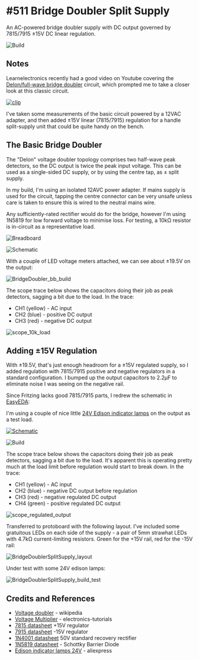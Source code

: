 # #511 Bridge Doubler Split Supply

An AC-powered bridge doubler supply with DC output governed by 7815/7915 ±15V DC linear regulation.

![Build](./assets/BridgeDoublerSplitSupply_build.jpg?raw=true)

## Notes

Learnelectronics recently had a good video on Youtube covering the [Delon/full-wave bridge doubler](https://en.wikipedia.org/wiki/Voltage_doubler) circuit,
which prompted me to take a closer look at this classic circuit.

[![clip](https://img.youtube.com/vi/Rmq4OKhKX-4/0.jpg)](https://www.youtube.com/watch?v=Rmq4OKhKX-4)

I've taken some measurements of the basic circuit powered by a 12VAC adapter,
and then added ±15V linear (7815/7915) regulation for a handle split-supply unit that could be quite handy on the bench.

## The Basic Bridge Doubler

The "Delon" voltage doubler topology comprises two half-wave peak detectors, so the DC output is twice the peak input voltage.
This can be used as a single-sided DC supply, or by using the centre tap, as ± split supply.

In my build, I'm using an isolated 12AVC power adapter. If mains supply is used for the circuit, tapping the centre connector
can be very unsafe unless care is taken to ensure this is wired to the neutral mains wire.

Any sufficiently-rated rectifier would do for the bridge, however I'm using 1N5819 for low forward voltage to minimise loss.
For testing, a 10kΩ resistor is in-circuit as a representative load.

![Breadboard](./assets/BridgeDoubler_bb.jpg?raw=true)

![Schematic](./assets/BridgeDoubler_schematic.jpg?raw=true)

With a couple of LED voltage meters attached, we can see about ±19.5V on the output:

![BridgeDoubler_bb_build](./assets/BridgeDoubler_bb_build.jpg?raw=true)

The scope trace below shows the capacitors doing their job as peak detectors, sagging a bit due to the load.
In the trace:

* CH1 (yellow) - AC input
* CH2 (blue) - positive DC output
* CH3 (red) - negative DC output

![scope_10k_load](./assets/scope_10k_load.gif?raw=true)

## Adding ±15V Regulation

With ±19.5V, that's just enough headroom for a ±15V regulated supply, so I added regulation with
7815/7915 positive and negative regulators in a standard configuration.
I bumped up the output capacitors to 2.2µF to eliminate noise I was seeing on the negative rail.

Since Fritzing lacks good 7815/7915 parts, I redrew the schematic in [EasyEDA](https://easyeda.com/tardate/Bridge-Doubler-Split-Supply):

I'm using a couple of nice little [24V Edison indicator lamps](https://www.aliexpress.com/item/32815636870.html) on the output as a test load.

[![Schematic](./assets/BridgeDoublerSplitSupply_schematic.png?raw=true)](https://easyeda.com/tardate/Bridge-Doubler-Split-Supply)

![Build](./assets/BridgeDoublerSplitSupply_bb_build.jpg?raw=true)

The scope trace below shows the capacitors doing their job as peak detectors, sagging a bit due to the load.
It's apparent this is operating pretty much at the load limit before regulation would start to break down.
In the trace:

* CH1 (yellow) - AC input
* CH2 (blue) - negative DC output before regulation
* CH3 (red) - negative regulated DC output
* CH4 (green) - positive regulated DC output

![scope_regulated_output](./assets/scope_regulated_output.gif?raw=true)

Transferred to protoboard with the following layout.
I've included some gratuitous LEDs on each side of the supply - a pair of 5mm strawhat LEDs with 4.7kΩ current-limiting resistors.
Green for the +15V rail, red for the -15V rail:

![BridgeDoublerSplitSupply_layout](./assets/BridgeDoublerSplitSupply_layout.jpg?raw=true)

Under test with some 24V edison lamps:

![BridgeDoublerSplitSupply_build_test](./assets/BridgeDoublerSplitSupply_build_test.jpg?raw=true)

## Credits and References

* [Voltage doubler](https://en.wikipedia.org/wiki/Voltage_doubler) - wikipedia
* [Voltage Multiplier](https://www.electronics-tutorials.ws/blog/voltage-multiplier-circuit.html) - electronics-tutorials
* [7815 datasheet](https://www.futurlec.com/Linear/7815T.shtml) +15V regulator
* [7915 datasheet](https://www.futurlec.com/Linear/7915T.shtml) -15V regulator
* [1N4001 datasheet](https://www.futurlec.com/Diodes/1N4001.shtml) 50V standard recovery rectifier
* [1N5819 datasheet](https://www.futurlec.com/Diodes/1N5819.shtml) - Schottky Barrier Diode
* [Edison indicator lamps 24V](https://www.aliexpress.com/item/32815636870.html) - aliexpress
